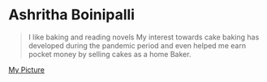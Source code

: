 # Ashritha Boinipalli

> I like baking and reading novels
> My interest towards cake baking has developed during the pandemic period and even helped me earn pocket money by selling cakes as a home Baker.

[My Picture](Image.jpeg)
